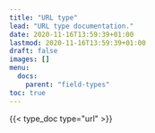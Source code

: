 ```yaml
---
title: "URL type"
lead: "URL type documentation."
date: 2020-11-16T13:59:39+01:00
lastmod: 2020-11-16T13:59:39+01:00
draft: false
images: []
menu:
  docs:
    parent: "field-types"
toc: true
---
```


{{< type_doc type="url" >}}